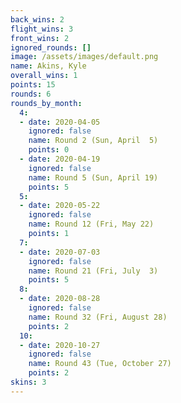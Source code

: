 ```yaml
---
back_wins: 2
flight_wins: 3
front_wins: 2
ignored_rounds: []
image: /assets/images/default.png
name: Akins, Kyle
overall_wins: 1
points: 15
rounds: 6
rounds_by_month:
  4:
  - date: 2020-04-05
    ignored: false
    name: Round 2 (Sun, April  5)
    points: 0
  - date: 2020-04-19
    ignored: false
    name: Round 5 (Sun, April 19)
    points: 5
  5:
  - date: 2020-05-22
    ignored: false
    name: Round 12 (Fri, May 22)
    points: 1
  7:
  - date: 2020-07-03
    ignored: false
    name: Round 21 (Fri, July  3)
    points: 5
  8:
  - date: 2020-08-28
    ignored: false
    name: Round 32 (Fri, August 28)
    points: 2
  10:
  - date: 2020-10-27
    ignored: false
    name: Round 43 (Tue, October 27)
    points: 2
skins: 3
---
```

